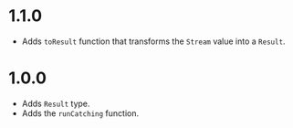 # 1.1.0

- Adds `toResult` function that transforms the `Stream` value into a `Result`. 

# 1.0.0

- Adds `Result` type.
- Adds the `runCatching` function.